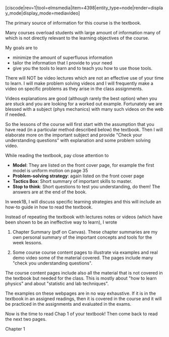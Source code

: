 [ciscode|rev=1|tool=elmsmedia|item=4398|entity_type=node|render=display_mode|display_mode=mediavideo]

The primary source of information for this course is the textbook. 

Many courses overload students with large amount of information many of which is not directly relevant to the learning objectives of the course. 

My goals are to 

* minimize the amount of superfluous information
* tailor the information that I provide to your need
* give you the tools to learn and to teach you how to use those tools. 

There will NOT be video lectures which are not an effective use of your time to learn. I will make problem solving videos and I will frequently make a video on specific problems as they arise in the class assignments. 

Videos explanations are good (although rarely the best option) when you are stuck and you are looking for a worked out example. Fortunately we are blessed with a subject (phys mechanics) with many such videos on the web if needed. 

So the lessons of the course will first start with the assumption that you have read (in a particular method described below) the textbook. Then I will elaborate more on the important subject and provide "Check your understanding questions" with explanation and some problem solving video. 

While reading the textbook, pay close attention to 

* **Model**: They are listed on the front cover page, for example the first model is uniform motion on page 35
* **Problem-solving strategy**: again listed on the front cover page
* **Tactics Box**: Short summary of important skills to master.  
* **Stop to think**: Short questions to test you understanding, do them! The answers are at the end of the book. 

In week1B, I will discuss specific learning strategies and this will include an how-to guide in how to read the textbook. 

Instead of repeating the textbook with lectures notes or videos (which have been shown to be an ineffective way to learn), I wrote

1. Chapter Summary (pdf on Canvas). These chapter summaries are my own personal summary of the important concepts and tools for the week lessons.

2. Some course course content pages to illustrate via examples and real demo video some of the material covered. The pages include many "check you understanding questions". 

The course content pages include also all the material that is not covered in the textbook but needed for the class. This is mostly about "how to learn physics" and about "statistic and lab techniques". 

<lrndesign-sidenote label="Instructor Note" icon="bookmark" bg-color="#c2e5f2">
The examples on these webpages are in no way exhaustive. If it is in the textbook in an assigned readings, then it is covered in the course and it will be practiced in the assignments and evaluated in the exams.
</lrndesign-sidenote> 

Now is the time to read Chap 1 of your textbook! Then come back to read the next two pages. 

<stop-note title="Read Knight 4ed" icon="stopnoteicons:book-icon">
  <span slot="message">Chapter 1</span>
</stop-note>

